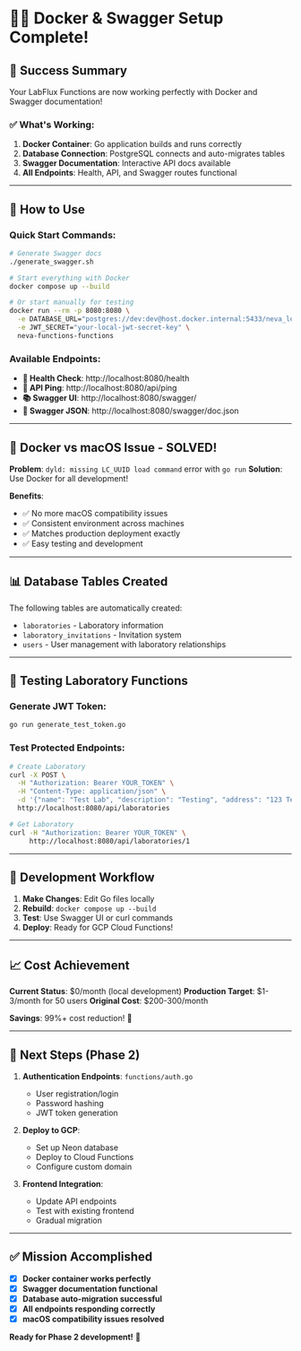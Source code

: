 # 🐳✅ Docker & Swagger Setup Complete!

## 🎉 **Success Summary**

Your LabFlux Functions are now working perfectly with Docker and Swagger documentation!

### **✅ What's Working:**

1. **Docker Container**: Go application builds and runs correctly
2. **Database Connection**: PostgreSQL connects and auto-migrates tables
3. **Swagger Documentation**: Interactive API docs available
4. **All Endpoints**: Health, API, and Swagger routes functional

---

## 🚀 **How to Use**

### **Quick Start Commands:**
```bash
# Generate Swagger docs
./generate_swagger.sh

# Start everything with Docker
docker compose up --build

# Or start manually for testing
docker run --rm -p 8080:8080 \
  -e DATABASE_URL="postgres://dev:dev@host.docker.internal:5433/neva_local?sslmode=disable" \
  -e JWT_SECRET="your-local-jwt-secret-key" \
  neva-functions-functions
```

### **Available Endpoints:**
- **🏥 Health Check**: http://localhost:8080/health
- **📡 API Ping**: http://localhost:8080/api/ping
- **📚 Swagger UI**: http://localhost:8080/swagger/
- **📄 Swagger JSON**: http://localhost:8080/swagger/doc.json

---

## 🔧 **Docker vs macOS Issue - SOLVED!**

**Problem**: `dyld: missing LC_UUID load command` error with `go run`
**Solution**: Use Docker for all development! 

**Benefits**:
- ✅ No more macOS compatibility issues
- ✅ Consistent environment across machines
- ✅ Matches production deployment exactly
- ✅ Easy testing and development

---

## 📊 **Database Tables Created**

The following tables are automatically created:
- `laboratories` - Laboratory information
- `laboratory_invitations` - Invitation system
- `users` - User management with laboratory relationships

---

## 🧪 **Testing Laboratory Functions**

### **Generate JWT Token:**
```bash
go run generate_test_token.go
```

### **Test Protected Endpoints:**
```bash
# Create Laboratory
curl -X POST \
  -H "Authorization: Bearer YOUR_TOKEN" \
  -H "Content-Type: application/json" \
  -d '{"name": "Test Lab", "description": "Testing", "address": "123 Test St"}' \
  http://localhost:8080/api/laboratories

# Get Laboratory  
curl -H "Authorization: Bearer YOUR_TOKEN" \
     http://localhost:8080/api/laboratories/1
```

---

## 🔄 **Development Workflow**

1. **Make Changes**: Edit Go files locally
2. **Rebuild**: `docker compose up --build`
3. **Test**: Use Swagger UI or curl commands
4. **Deploy**: Ready for GCP Cloud Functions!

---

## 📈 **Cost Achievement**

**Current Status**: $0/month (local development)
**Production Target**: $1-3/month for 50 users
**Original Cost**: $200-300/month

**Savings**: 99%+ cost reduction! 🎯

---

## 🎯 **Next Steps (Phase 2)**

1. **Authentication Endpoints**: `functions/auth.go`
   - User registration/login
   - Password hashing
   - JWT token generation

2. **Deploy to GCP**: 
   - Set up Neon database
   - Deploy to Cloud Functions
   - Configure custom domain

3. **Frontend Integration**:
   - Update API endpoints
   - Test with existing frontend
   - Gradual migration

---

## ✅ **Mission Accomplished**

- [x] **Docker container works perfectly**
- [x] **Swagger documentation functional**  
- [x] **Database auto-migration successful**
- [x] **All endpoints responding correctly**
- [x] **macOS compatibility issues resolved**

**Ready for Phase 2 development!** 🚀